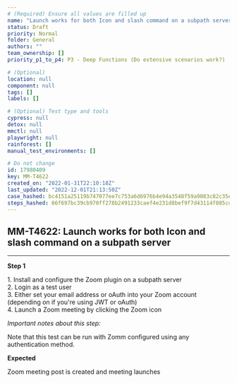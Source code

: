 ```yaml
---
# (Required) Ensure all values are filled up
name: "Launch works for both Icon and slash command on a subpath server"
status: Draft
priority: Normal
folder: General
authors: ""
team_ownership: []
priority_p1_to_p4: P3 - Deep Functions (Do extensive scenarios work?)

# (Optional)
location: null
component: null
tags: []
labels: []

# (Optional) Test type and tools
cypress: null
detox: null
mmctl: null
playwright: null
rainforest: []
manual_test_environments: []

# Do not change
id: 17980409
key: MM-T4622
created_on: "2022-01-31T22:10:18Z"
last_updated: "2022-12-01T21:13:50Z"
case_hashed: bc4151a25119b747077ee7c753a6d6976b4e94a3548f59a9083c82c35ea9dea9dd4972e82d0b9e87028d19f831b1c3a3
steps_hashed: 66f697bc39cb970ff278b2491233caef4e231d8bef9f7d43114f085cdd7844a0b170b702c8369609d172def0aab878f7
---
```


<!-- (Auto-generated) Based on frontmatter's "key" and "name" -->

## MM-T4622: Launch works for both Icon and slash command on a subpath server

---

**Step 1**

1\. Install and configure the Zoom plugin on a subpath server\
2\. Login as a test user\
3\. Either set your email address or oAuth into your Zoom account (depending on if you're using JWT or oAuth)\
4\. Launch a Zoom meeting by clicking the Zoom icon

_Important notes about this step:_

Note that this test can be run with Zomm configured using any authentication method.

**Expected**

Zoom meeting post is created and meeting launches
